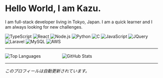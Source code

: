 # Hello World, I am Kazu.

I am full-stack developer living in Tokyo, Japan. I am a quick learner and I am always looking for new challenges.

![TypeScript](https://img.shields.io/badge/-TypeScript-3178C6?style=flat-square&logo=TypeScript&logoColor=white)
![React](https://img.shields.io/badge/-React-61DAFB?style=flat-square&logo=React&logoColor=black)
![Node.js](https://img.shields.io/badge/-Node.js-339933?style=flat-square&logo=Node.js&logoColor=white)
![Python](https://img.shields.io/badge/-Python-3776AB?style=flat-square&logo=Python&logoColor=white)
![C](https://img.shields.io/badge/C-A8B9CC?style=flat-square&logo=C&logoColor=white)
![JavaScript](https://img.shields.io/badge/-JavaScript-F7DF1E?style=flat-square&logo=JavaScript&logoColor=black)
![JQuery](https://img.shields.io/badge/-JQuery-0769AD?style=flat-square&logo=JQuery&logoColor=white)
![Laravel](https://img.shields.io/badge/-Laravel-F55247?style=flat-square&logo=Laravel&logoColor=white)
![MySQL](https://img.shields.io/badge/-MySQL-F29111?style=flat-square&logo=MySQL&logoColor=white)
![AWS](https://img.shields.io/badge/-AWS-232F3E?style=flat-square&logo=Amazon%20AWS&logoColor=white)

---

![Top Languages](https://github-readme-stats.vercel.app/api/top-langs/?username=ZawaPaP&layout=compact&theme=dark&count_private=true&include_all_commits=true)　　　　　![GitHub Stats](https://github-readme-stats.vercel.app/api?username=ZawaPaP&show_icons=true&theme=dark&count_private=true&include_all_commits=true)

---

_このプロフィールは自動更新されています。_
